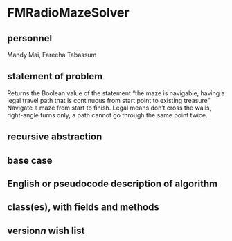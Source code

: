 # FMRadioMazeSolver

## personnel
Mandy Mai,
Fareeha Tabassum

## statement of problem
Returns the Boolean value of the statement “the maze is navigable, having a legal travel path that is continuous from start point to existing treasure”
Navigate a maze from start to finish. 
Legal means
  don’t cross the walls,
  right-angle turns only,
  a path cannot go through the same point twice.

## recursive abstraction

## base case

## English or pseudocode description of algorithm

## class(es), with fields and methods

## version*n* wish list

